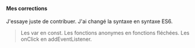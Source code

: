 #### Mes corrections

J'essaye juste de contribuer.
J'ai changé la syntaxe en syntaxe ES6.

>Les var en const.
Les fonctions anonymes en fonctions fléchées.
Les onClick en addEventListener.